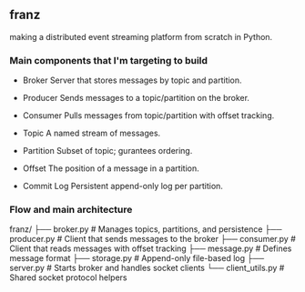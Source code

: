 ## franz

making a distributed event streaming platform from scratch in Python.

### Main components that I'm targeting to build

- Broker
  Server that stores messages by topic and partition.

- Producer
  Sends messages to a topic/partition on the broker.

- Consumer
  Pulls messages from topic/partition with offset tracking.

- Topic
  A named stream of messages.

- Partition
  Subset of topic; gurantees ordering.

- Offset
  The position of a message in a partition.

- Commit Log
  Persistent append-only log per partition.
  
### Flow and main architecture

franz/
├── broker.py        # Manages topics, partitions, and persistence
├── producer.py      # Client that sends messages to the broker
├── consumer.py      # Client that reads messages with offset tracking
├── message.py       # Defines message format
├── storage.py       # Append-only file-based log
├── server.py        # Starts broker and handles socket clients
└── client_utils.py  # Shared socket protocol helpers
